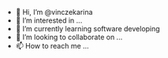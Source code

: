 - 👋 Hi, I’m @vinczekarina
- 👀 I’m interested in ...
- 🌱 I’m currently learning software developing
- 💞️ I’m looking to collaborate on ...
- 📫 How to reach me ...

<!---
vinczekarina/vinczekarina is a ✨ special ✨ repository because its `README.md` (this file) appears on your GitHub profile.
You can click the Preview link to take a look at your changes.
--->
